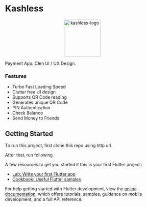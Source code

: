 # Kashless
<p align="center">
  <img src="aio/src/assets/images/logos/angular/angular_renaissance.png" alt="kashless-logo" width="120px" height="120px"/>
</p>

Payment App. Clen UI / UX Design.

### Features

- Turbo Fast Loading Speed
- Clutter free UI design
- Supports QR Code reading
- Generates unique QR Code
- PIN Authentication
- Check Balance
- Send Money to Friends

## Getting Started

To run this project, first clone this repo using http url.

After that, run following 

A few resources to get you started if this is your first Flutter project:

- [Lab: Write your first Flutter app](https://docs.flutter.dev/get-started/codelab)
- [Cookbook: Useful Flutter samples](https://docs.flutter.dev/cookbook)

For help getting started with Flutter development, view the
[online documentation](https://docs.flutter.dev/), which offers tutorials,
samples, guidance on mobile development, and a full API reference.
